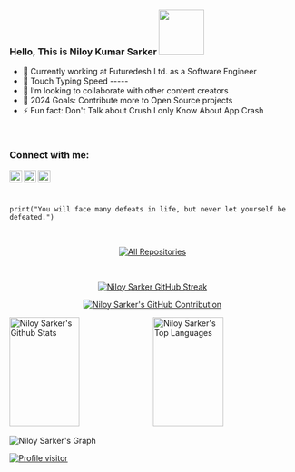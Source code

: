 ### Hello, This is Niloy Kumar Sarker <img src="https://raw.githubusercontent.com/MartinHeinz/MartinHeinz/master/wave.gif" height="80px">

- 🏨 Currently working at Futuredesh Ltd. as a Software Engineer
- 💬 Touch Typing Speed -----
- 👯 I’m looking to collaborate with other content creators
- 🥅 2024 Goals: Contribute more to Open Source projects
- ⚡ Fun fact: Don't Talk about Crush I only Know About App Crash

<br />

### Connect with me:

<a href="https://www.linkedin.com/in/niloysarker/">
  <img align="left" alt="neelniloy | LinkedIn" width="22px" src="https://www.logo.wine/a/logo/LinkedIn/LinkedIn-Icon-Logo.wine.svg" />
</a>
<a href="https://facebook.com/neel.niloya">
  <img align="left" alt="neelniloy | Medium" width="22px" src="https://www.logo.wine/a/logo/Facebook/Facebook-f_Logo-Blue-Logo.wine.svg" />
</a>
<a href="https://www.instagram.com/niloy_kumar_sarker">
  <img align="left" alt="niloy_kumar_sarker | Instagram" width="22px" src="https://www.logo.wine/a/logo/Instagram/Instagram-Logo.wine.svg" />
</a>

<br />
<br />

 
```tsx

print("You will face many defeats in life, but never let yourself be defeated.")

```

<br/>

<p align="center" width="100%">
  <a href="https://github.com/neelniloy?tab=repositories" target="_blank"><img alt="All Repositories" title="All Repositories" src="https://img.shields.io/badge/-All%20Repositories-2962FF?style=for-the-badge&logo=koding&logoColor=white"/></a>
</p>

<br/>

<p align="center" width="100%">
  <a href="https://github.com/neelniloy">
    <img src="https://streak-stats.demolab.com/?user=neelniloy&theme=radical&border=7F3FBF&background=0D1117" alt="Niloy Sarker GitHub Streak"/>
  </a>
</p>

<p align="center" width="100%">
  <a href="https://github.com/neelniloy">
    <img src="https://github-profile-summary-cards.vercel.app/api/cards/profile-details?username=neelniloy&theme=radical" alt="Niloy Sarker's GitHub Contribution"/>
  </a>
</p>

<a> 
    <a href="https://github.com/neelniloy"><img alt="Niloy Sarker's Github Stats" src="https://github-readme-stats-mu-one-52.vercel.app/api?username=neelniloy&show_icons=true&count_private=true&theme=react&border_color=7F3FBF&bg_color=0D1117&title_color=F85D7F&icon_color=F8D866" height="192px" width="49.5%"/></a>
  <a href="https://github.com/neelniloy"><img alt="Niloy Sarker's Top Languages" src="https://denvercoder1-github-readme-stats.vercel.app/api/top-langs/?username=neelniloy&langs_count=8&layout=compact&theme=react&border_color=7F3FBF&bg_color=0D1117&title_color=F85D7F&icon_color=F8D866" height="192px" width="49.5%"/></a>
  <br/>
</a>


![Niloy Sarker's Graph](https://github-readme-activity-graph.vercel.app/graph?username=neelniloy&custom_title=Niloy%20Sarker's%20GitHub%20Activity%20Graph&bg_color=0D1117&color=7F3FBF&line=7F3FBF&point=7F3FBF&area_color=FFFFFF&title_color=FFFFFF&area=true)

<a align="center" width="100%" href="https://komarev.com/ghpvc/?username=neelniloy">
  <img align="center" src="https://komarev.com/ghpvc/?username=neelniloy&label=Visitors&color=0e75b6&style=flat" alt="Profile visitor" />
</a>
